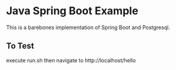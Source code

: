 # Java Spring Boot Example
This is a barebones implementation of Spring Boot and Postgresql.

## To Test
execute run.sh then navigate to http://localhost/hello